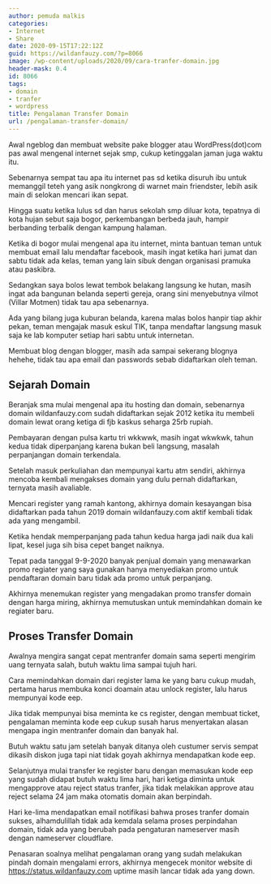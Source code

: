 ```yaml
---
author: pemuda malkis
categories:
- Internet
- Share
date: 2020-09-15T17:22:12Z
guid: https://wildanfauzy.com/?p=8066
image: /wp-content/uploads/2020/09/cara-tranfer-domain.jpg
header-mask: 0.4
id: 8066
tags:
- domain
- tranfer
- wordpress
title: Pengalaman Transfer Domain
url: /pengalaman-transfer-domain/
---
```


Awal ngeblog dan membuat website pake blogger atau WordPress(dot)com pas awal mengenal internet sejak smp, cukup ketinggalan jaman juga waktu itu.

Sebenarnya sempat tau apa itu internet pas sd ketika disuruh ibu untuk memanggil teteh yang asik nongkrong di warnet main friendster, lebih asik main di selokan mencari ikan sepat.

Hingga suatu ketika lulus sd dan harus sekolah smp diluar kota, tepatnya di kota hujan sebut saja bogor, perkembangan berbeda jauh, hampir berbanding terbalik dengan kampung halaman.

Ketika di bogor mulai mengenal apa itu internet, minta bantuan teman untuk membuat email lalu mendaftar facebook, masih ingat ketika hari jumat dan sabtu tidak ada kelas, teman yang lain sibuk dengan organisasi pramuka atau paskibra.

Sedangkan saya bolos lewat tembok belakang langsung ke hutan, masih ingat ada bangunan belanda seperti gereja, orang sini menyebutnya vilmot (Villar Motmen) tidak tau apa sebenarnya.

Ada yang bilang juga kuburan belanda, karena malas bolos hanpir tiap akhir pekan, teman mengajak masuk eskul TIK, tanpa mendaftar langsung masuk saja ke lab komputer setiap hari sabtu untuk internetan.

Membuat blog dengan blogger, masih ada sampai sekerang blognya hehehe, tidak tau apa email dan passwords sebab didaftarkan oleh teman.

## Sejarah Domain 

Beranjak sma mulai mengenal apa itu hosting dan domain, sebenarnya domain wildanfauzy.com sudah didaftarkan sejak 2012 ketika itu membeli domain lewat orang ketiga di fjb kaskus seharga 25rb rupiah.

Pembayaran dengan pulsa kartu tri wkkwwk, masih ingat wkwkwk, tahun kedua tidak diperpanjang karena bukan beli langsung, masalah perpanjangan domain terkendala.

Setelah masuk perkuliahan dan mempunyai kartu atm sendiri, akhirnya mencoba kembali mengakses domain yang dulu pernah didaftarkan, ternyata masih avaliable.

Mencari register yang ramah kantong, akhirnya domain kesayangan bisa didaftarkan pada tahun 2019 domain wildanfauzy.com aktif kembali tidak ada yang mengambil.

Ketika hendak memperpanjang pada tahun kedua harga jadi naik dua kali lipat, kesel juga sih bisa cepet banget naiknya.

Tepat pada tanggal 9-9-2020 banyak penjual domain yang menawarkan promo regiater yang saya gunakan hanya menyediakan promo untuk pendaftaran domain baru tidak ada promo untuk perpanjang.

Akhirnya menemukan register yang mengadakan promo transfer domain dengan harga miring, akhirnya memutuskan untuk memindahkan domain ke regiater baru.

## Proses Transfer Domain

Awalnya mengira sangat cepat mentranfer domain sama seperti mengirim uang ternyata salah, butuh waktu lima sampai tujuh hari.

Cara memindahkan domain dari register lama ke yang baru cukup mudah, pertama harus membuka konci doamain atau unlock register, lalu harus mempunyai kode eep.

Jika tidak mempunyai bisa meminta ke cs register, dengan membuat ticket, pengalaman meminta kode eep cukup susah harus menyertakan alasan mengapa ingin mentranfer domain dan banyak hal.

Butuh waktu satu jam setelah banyak ditanya oleh custumer servis sempat dikasih diskon juga tapi niat tidak goyah akhirnya mendapatkan kode eep.

Selanjutnya mulai transfer ke register baru dengan memasukan kode eep yang sudah didapat butuh waktu lima hari, hari ketiga diminta untuk mengapprove atau reject status tranfer, jika tidak melakikan approve atau reject selama 24 jam maka otomatis domain akan berpindah.

Hari ke-lima mendapatkan email notifikasi bahwa proses tranfer domain sukses, alhamdulillah tidak ada kemdala selama proses perpindahan domain, tidak ada yang berubah pada pengaturan nameserver masih dengan nameserver cloudflare.

Penasaran soalnya melihat pengalaman orang yang sudah melakukan pindah domain mengalami errors, akhirnya mengecek monitor website di <https://status.wildanfauzy.com> uptime masih lancar tidak ada yang down.